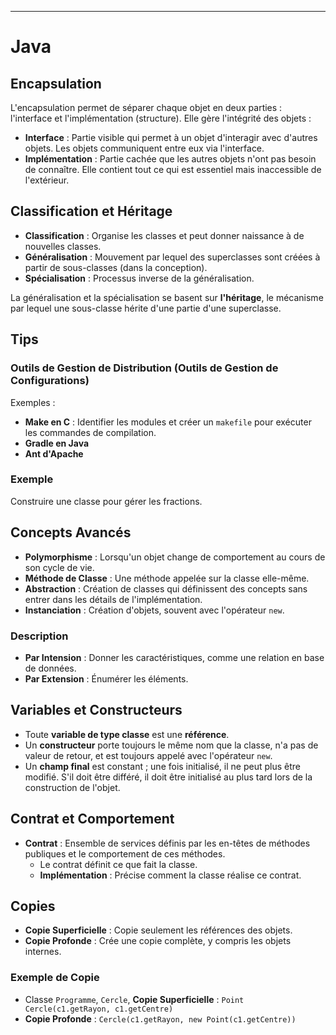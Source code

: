 

---

# Java

## Encapsulation
L'encapsulation permet de séparer chaque objet en deux parties : l'interface et l'implémentation (structure). Elle gère l'intégrité des objets :
- **Interface** : Partie visible qui permet à un objet d'interagir avec d'autres objets. Les objets communiquent entre eux via l'interface.
- **Implémentation** : Partie cachée que les autres objets n'ont pas besoin de connaître. Elle contient tout ce qui est essentiel mais inaccessible de l'extérieur.

## Classification et Héritage
- **Classification** : Organise les classes et peut donner naissance à de nouvelles classes.
- **Généralisation** : Mouvement par lequel des superclasses sont créées à partir de sous-classes (dans la conception).
- **Spécialisation** : Processus inverse de la généralisation.
  
La généralisation et la spécialisation se basent sur **l'héritage**, le mécanisme par lequel une sous-classe hérite d'une partie d'une superclasse.

## Tips
### Outils de Gestion de Distribution (Outils de Gestion de Configurations)
Exemples :
- **Make en C** : Identifier les modules et créer un `makefile` pour exécuter les commandes de compilation.
- **Gradle en Java**
- **Ant d'Apache**

### Exemple
Construire une classe pour gérer les fractions.

## Concepts Avancés
- **Polymorphisme** : Lorsqu'un objet change de comportement au cours de son cycle de vie.
- **Méthode de Classe** : Une méthode appelée sur la classe elle-même.
- **Abstraction** : Création de classes qui définissent des concepts sans entrer dans les détails de l'implémentation.
- **Instanciation** : Création d'objets, souvent avec l'opérateur `new`.
  
### Description
- **Par Intension** : Donner les caractéristiques, comme une relation en base de données.
- **Par Extension** : Énumérer les éléments.

## Variables et Constructeurs
- Toute **variable de type classe** est une **référence**.
- Un **constructeur** porte toujours le même nom que la classe, n'a pas de valeur de retour, et est toujours appelé avec l'opérateur `new`.
- Un **champ final** est constant ; une fois initialisé, il ne peut plus être modifié. S'il doit être différé, il doit être initialisé au plus tard lors de la construction de l'objet.

## Contrat et Comportement
- **Contrat** : Ensemble de services définis par les en-têtes de méthodes publiques et le comportement de ces méthodes. 
    - Le contrat définit ce que fait la classe.
    - **Implémentation** : Précise comment la classe réalise ce contrat.

## Copies
- **Copie Superficielle** : Copie seulement les références des objets.
- **Copie Profonde** : Crée une copie complète, y compris les objets internes.

### Exemple de Copie
- Classe `Programme`, `Cercle`, **Copie Superficielle** : `Point Cercle(c1.getRayon, c1.getCentre)`
- **Copie Profonde** : `Cercle(c1.getRayon, new Point(c1.getCentre))`